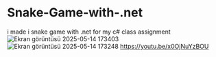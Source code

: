 # Snake-Game-with-.net
i made i snake game with .net for my c# class assignment 
![Ekran görüntüsü 2025-05-14 173403](https://github.com/user-attachments/assets/6f497cca-827b-4609-b646-242fe16bc759)
![Ekran görüntüsü 2025-05-14 173248](https://github.com/user-attachments/assets/d0add6cb-5cb3-4654-937f-436794c8e673)
https://youtu.be/x0OjNuYzBOU
